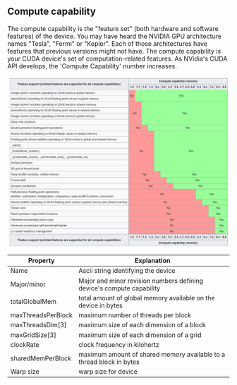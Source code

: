 ## Compute capability
The compute capability is the "feature set" (both hardware and software features) of the device. You may have heard the NVIDIA GPU architecture names "Tesla", "Fermi" or "Kepler". Each of those architectures have features that previous versions might not have. The compute capability is your CUDA device's set of computation-related features. As NVidia's CUDA API develops, the 'Compute Capability' number increases. 

![](../pics/compute_capability.png)

| Property | Explanation |
| ------------- | ------------- |
| Name  |Ascii string identifying the device  |
| Major/minor  | Major and minor revision numbers defining device's compute capability  |
|totalGlobalMem | total amount of global memory available on the device in bytes|
|maxThreadsPerBlock|maximum number of threads per block|
|maxThreadsDim[3]|maximum size of each dimension of a block|
|maxGridSize[3]|maximum size of each dimension of a grid|
|clockRate|clock frequency in kilohertz|
|sharedMemPerBlock|maximum amount of shared memory available to a thread block in bytes|
|Warp size|warp size for device|